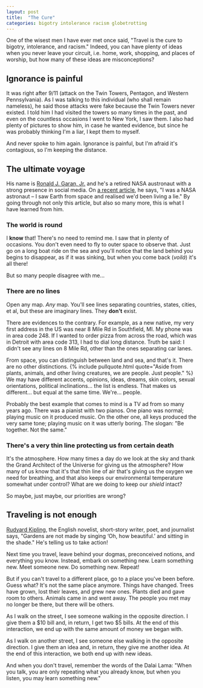 ```yaml
---
layout: post
title:  "The Cure"
categories: bigotry intolerance racism globetrotting
---
```

One of the wisest men I have ever met once said, "Travel is the cure to bigotry, intolerance, and racism." Indeed, you can have plenty of ideas when you never leave your circuit, i.e. home, work, shopping, and places of worship, but how many of these ideas are misconceptions?

## Ignorance is painful

It was right after 9/11 (attack on the Twin Towers, Pentagon, and Western Pennsylvania). As I was talking to this individual (who shall remain nameless), he said those attacks were fake because the Twin Towers never existed. I told him I had visited the towers so many times in the past, and even on the countless occasions I went to New York, I saw them. I also had plenty of pictures to show him, in case he wanted evidence, but since he was probably thinking I'm a liar, I kept them to myself.

And never spoke to him again. Ignorance is painful, but I'm afraid it's contagious, so I'm keeping the distance.

## The ultimate voyage

His name is [Ronald J. Garan, Jr.](https://en.wikipedia.org/wiki/Ronald_J._Garan_Jr.) and he's a retired NASA austronaut with a strong presence in social media. On [a recent article](https://www.mirror.co.uk/news/weird-news/i-nasa-astronaut--saw-33227212), he says, "I was a NASA astronaut – I saw Earth from space and realised we'd been living a lie." By going through not only this article, but also so many more, this is what I have learned from him.

### The world is round

I **know** that! There's no need to remind me. I saw that in plenty of occasions. You don't even need to fly to outer space to observe that. Just go on a long boat ride on the sea and you'll notice that the land behind you begins to disappear, as if it was sinking, but when you come back (*voilá*) it's all there!

But so many people disagree with me…

### There are no lines

Open any map. *Any* map. You'll see lines separating countries, states, cities, et al, but these are imaginary lines. They **don't** exist.

There are evidences to the contrary. For example, as a new native, my very first address in the US was near 8 Mile Rd in Southfield, MI. My phone was in area code 248. If I wanted to order pizza from across the road, which was in Detroit with area code 313, I had to dial long distance. Truth be said: I didn't see any lines on 8 Mile Rd, other than the ones separating car lanes.

From space, you can distinguish between land and sea, and that's it. There are no other distinctions. {% include pullquote.html quote="Aside from plants, animals, and other living creatures, we are people. Just people." %} We may have different accents, opinions, ideas, dreams, skin colors, sexual orientations, political inclinations… the list is endless. That makes us different… but equal at the same time. We're… people.

Probably the best example that comes to mind is a TV ad from so many years ago. There was a pianist with two pianos. One piano was normal; playing music on it produced music. On the other one, all keys produced the very same tone; playing music on it was utterly boring. The slogan: "Be together. Not the same."

### There's a very thin line protecting us from certain death

It's the atmosphere. How many times a day do we look at the sky and thank the Grand Architect of the Universe for giving us the atmosphere? How many of us know that it's that thin line of air that's giving us the oxygen we need for breathing, and that also keeps our environmental temperature somewhat under control? What are we doing to keep our *shield* intact?

So maybe, just maybe, our priorities are wrong?

## Traveling is not enough

[Rudyard Kipling](https://en.wikipedia.org/wiki/Rudyard_Kipling), the English novelist, short-story writer, poet, and journalist says, "Gardens are not made by singing ‘Oh, how beautiful.’ and sitting in the shade." He's telling us to take action!

Next time you travel, leave behind your dogmas, preconceived notions, and everything you know. Instead, embark on something new. Learn something new. Meet someone new. Do something new. Repeat!

But if you can't travel to a different place, go to a place you've been before. Guess what? It's not the same place anymore. Things have changed. Trees have grown, lost their leaves, and grew new ones. Plants died and gave room to others. Animals came in and went away. The people you met may no longer be there, but there will be others.

As I walk on the street, I see someone walking in the opposite direction. I give them a $10 bill and, in return, I get two $5 bills. At the end of this interaction, we end up with the same amount of money we began with.

As I walk on another street, I see someone else walking in the opposite direction. I give them an idea and, in return, they give me another idea. At the end of this interaction, we both end up with new ideas.

And when you don't travel, remember the words of the Dalai Lama: "When you talk, you are only repeating what you already know, but when you listen, you may learn something new."
